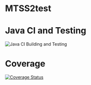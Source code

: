 # MTSS2test

# Java CI and Testing
![Java CI Building and Testing](https://github.com/TheoMadCo/A2-e-shop-manager/actions/workflows/maven.yml/badge.svg) 
# Coverage
[![Coverage Status](https://coveralls.io/repos/github/TheoMadCo/A2-e-shop-manager/badge.svg)](https://coveralls.io/github/TheoMadCo/A2-e-shop-manager)